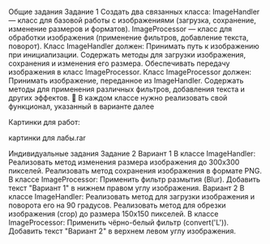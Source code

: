 Общие задания Задание 1 Создать два связанных класса: ImageHandler — класс для базовой работы с изображениями (загрузка, сохранение, изменение размеров и форматов). ImageProcessor — класс для обработки изображения (применение фильтров, добавление текста, поворот). Класс ImageHandler должен: Принимать путь к изображению при инициализации. Содержать методы для загрузки изображения, сохранения и изменения его размера. Обеспечивать передачу изображения в класс ImageProcessor. Класс ImageProcessor должен: Принимать изображение, переданное из ImageHandler. Содержать методы для применения различных фильтров, добавления текста и других эффектов. 🚨 В каждом классе нужно реализовать свой функционал, указанный в варианте далее

Картинки для работ:

картинки для лабы.rar

Индивидуальные задания Задание 2 Вариант 1 В классе ImageHandler: Реализовать метод изменения размера изображения до 300x300 пикселей. Реализовать метод сохранения изображения в формате PNG. В классе ImageProcessor: Применить фильтр размытия (Blur). Добавить текст "Вариант 1" в нижнем правом углу изображения. Вариант 2 В классе ImageHandler: Реализовать метод для загрузки изображения и поворота его на 90 градусов. Реализовать метод для обрезки изображения (crop) до размера 150x150 пикселей. В классе ImageProcessor: Применить чёрно-белый фильтр (convert('L')). Добавить текст "Вариант 2" в верхнем левом углу изображения.
